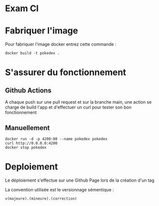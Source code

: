 # Exam CI

# Fabriquer l'image

Pour fabriquer l'image docker entrez cette commande :
```
docker build -t pokedex .
```

# S'assurer du fonctionnement

## Github Actions 
A chaque push sur une pull request et sur la branche main, une action se charge de build l'app et d'effectuer un curl pour tester son bon fonctionnement

## Manuellement
```
docker run -d -p 4200:80 --name pokedex pokedex
curl http://0.0.0.0:4200
docker stop pokedex 
```

# Deploiement

Le déploiement s'effectue sur une Github Page lors de la création d'un tag

La convention utilisée est le versionnage sémentique :

    v(majeure).(mineure).(correction)